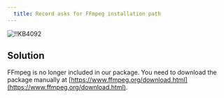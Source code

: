 ```yaml
---
  title: Record asks for FFmpeg installation path
---
```

![!!KB4092](https://webdevolutions.azureedge.net/docs/en/kb/KB4092.png)
## Solution
FFmpeg is no longer included in our package. You need to download the package manually at [https://www.ffmpeg.org/download.html](https://www.ffmpeg.org/download.html).
